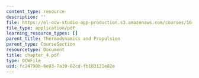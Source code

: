 ```yaml
---
content_type: resource
description: ''
file: https://ol-ocw-studio-app-production.s3.amazonaws.com/courses/16-01-unified-engineering-i-ii-iii-iv-fall-2005-spring-2006/fc24798b0e937a3082cdfb183121e82e_chapter_4.pdf
file_type: application/pdf
learning_resource_types: []
parent_title: Thermodynamics and Propulsion
parent_type: CourseSection
resourcetype: Document
title: chapter_4.pdf
type: OCWFile
uid: fc24798b-0e93-7a30-82cd-fb183121e82e
---
```

